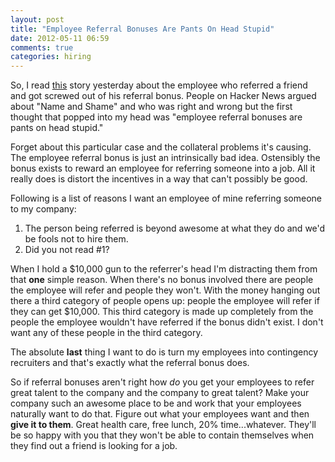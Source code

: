 ```yaml
---
layout: post
title: "Employee Referral Bonuses Are Pants On Head Stupid"
date: 2012-05-11 06:59
comments: true
categories: hiring
---
```


So, I read [this](http://jzhwu.blogspot.com/2012/05/im-former-miso-engineer-and-founders.html) story yesterday about the employee who referred a friend and got screwed out of his referral bonus. People on Hacker News argued about "Name and Shame" and who was right and wrong but the first thought that popped into my head was "employee referral bonuses are pants on head stupid."

Forget about this particular case and the collateral problems it's causing. The employee referral bonus is just an intrinsically bad idea. Ostensibly the bonus exists to reward an employee for referring someone into a job. All it really does is distort the incentives in a way that can't possibly be good.

Following is a list of reasons I want an employee of mine referring someone to my company:

1. The person being referred is beyond awesome at what they do and we'd be fools not to hire them.
2. Did you not read #1?

When I hold a $10,000 gun to the referrer's head I'm distracting them from that **one** simple reason. When there's no bonus involved there are people the employee will refer and people they won't. With the money hanging out there a third category of people opens up: people the employee will refer if they can get $10,000. This third category is made up completely from the people the employee wouldn't have referred if the bonus didn't exist. I don't want any of these people in the third category.

The absolute **last** thing I want to do is turn my employees into contingency recruiters and that's exactly what the referral bonus does.

So if referral bonuses aren't right how *do* you get your employees to refer great talent to the company and the company to great talent?  Make your company such an awesome place to be and work that your employees naturally want to do that.  Figure out what your employees want and then **give it to them**.  Great health care, free lunch, 20% time...whatever.  They'll be so happy with you that they won't be able to contain themselves when they find out a friend is looking for a job.